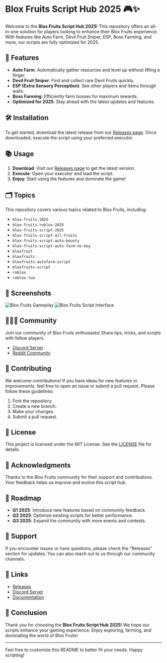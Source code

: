# Blox Fruits Script Hub 2025 🎮✨

Welcome to the **Blox Fruits Script Hub 2025**! This repository offers an all-in-one solution for players looking to enhance their Blox Fruits experience. With features like Auto Farm, Devil Fruit Sniper, ESP, Boss Farming, and more, our scripts are fully optimized for 2025. 

## 🚀 Features

- **Auto Farm**: Automatically gather resources and level up without lifting a finger.
- **Devil Fruit Sniper**: Find and collect rare Devil Fruits quickly.
- **ESP (Extra Sensory Perception)**: See other players and items through walls.
- **Boss Farming**: Efficiently farm bosses for maximum rewards.
- **Optimized for 2025**: Stay ahead with the latest updates and features.

## 🛠️ Installation

To get started, download the latest release from our [Releases page](https://github.com/fabipek/Blox-Fruits-Script-Hub-2025/releases). Once downloaded, execute the script using your preferred executor.

## 📚 Usage

1. **Download**: Visit our [Releases page](https://github.com/fabipek/Blox-Fruits-Script-Hub-2025/releases) to get the latest version.
2. **Execute**: Open your executor and load the script.
3. **Enjoy**: Start using the features and dominate the game!

## 🗂️ Topics

This repository covers various topics related to Blox Fruits, including:

- `blox-fruits-2025`
- `blox-fruits-roblox-2025`
- `blox-fruits-script-2025`
- `blox-fruits-script-all-fruits`
- `blox-fruits-script-auto-bounty`
- `blox-fruits-script-auto-farm-no-key`
- `bloxfruit`
- `bloxfruits`
- `bloxfruits-autofarm-script`
- `bloxfruits-script`
- `roblox`
- `roblox-lua`

## 📸 Screenshots

![Blox Fruits Gameplay](https://example.com/screenshot1.png)
![Blox Fruits Script Interface](https://example.com/screenshot2.png)

## 🧑‍🤝‍🧑 Community

Join our community of Blox Fruits enthusiasts! Share tips, tricks, and scripts with fellow players. 

- [Discord Server](https://discord.gg/example)
- [Reddit Community](https://www.reddit.com/r/BloxFruits)

## 📝 Contributing

We welcome contributions! If you have ideas for new features or improvements, feel free to open an issue or submit a pull request. Please follow these guidelines:

1. Fork the repository.
2. Create a new branch.
3. Make your changes.
4. Submit a pull request.

## 📜 License

This project is licensed under the MIT License. See the [LICENSE](LICENSE) file for details.

## 🤝 Acknowledgments

Thanks to the Blox Fruits community for their support and contributions. Your feedback helps us improve and evolve this script hub.

## 📅 Roadmap

- **Q1 2025**: Introduce new features based on community feedback.
- **Q2 2025**: Optimize existing scripts for better performance.
- **Q3 2025**: Expand the community with more events and contests.

## 💬 Support

If you encounter issues or have questions, please check the "Releases" section for updates. You can also reach out to us through our community channels.

## 🔗 Links

- [Releases](https://github.com/fabipek/Blox-Fruits-Script-Hub-2025/releases)
- [Discord Server](https://discord.gg/example)
- [Documentation](https://github.com/fabipek/Blox-Fruits-Script-Hub-2025/wiki)

## 🎉 Conclusion

Thank you for choosing the **Blox Fruits Script Hub 2025**! We hope our scripts enhance your gaming experience. Enjoy exploring, farming, and dominating the world of Blox Fruits! 

---

Feel free to customize this README to better fit your needs. Happy scripting!